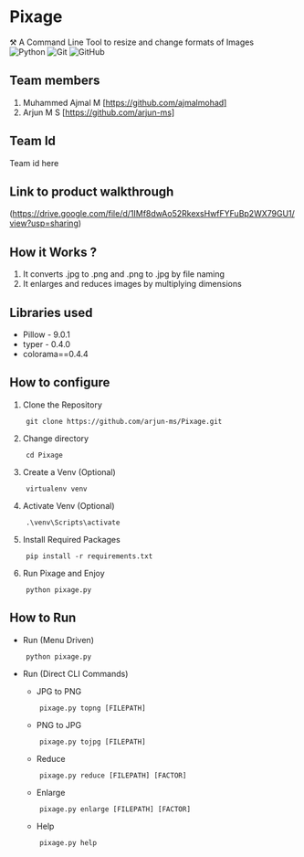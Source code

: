 # Pixage
⚒️ A Command Line Tool to resize and change formats of Images
<br>
![Python](https://img.shields.io/badge/python-3670A0?logo=python&logoColor=ffdd54&style=for-the-badge)
![Git](https://img.shields.io/badge/git-%23F05033.svg?logo=git&logoColor=white&style=for-the-badge)
![GitHub](https://img.shields.io/badge/github-%23121011.svg?logo=github&logoColor=white&style=for-the-badge)
<br>


## Team members
1. Muhammed Ajmal M [https://github.com/ajmalmohad]
2. Arjun M S [https://github.com/arjun-ms]

## Team Id
Team id here

## Link to product walkthrough
(https://drive.google.com/file/d/1IMf8dwAo52RkexsHwfFYFuBp2WX79GU1/view?usp=sharing)

## How it Works ?
1. It converts .jpg to .png and .png to .jpg by file naming
2. It enlarges and reduces images by multiplying dimensions

## Libraries used
- Pillow - 9.0.1
- typer - 0.4.0
- colorama==0.4.4

## How to configure
1. Clone the Repository
```console
    git clone https://github.com/arjun-ms/Pixage.git
```
2. Change directory
```console
    cd Pixage
```
3. Create a Venv (Optional)
```console
    virtualenv venv
```
4. Activate Venv (Optional)
```console
    .\venv\Scripts\activate
```
5. Install Required Packages
```console
    pip install -r requirements.txt
```
6. Run Pixage and Enjoy
```console
    python pixage.py
```

## How to Run
- Run (Menu Driven)
```console
    python pixage.py
```

- Run (Direct CLI Commands)

    - JPG to PNG
    ``` console
        pixage.py topng [FILEPATH]
    ```
    - PNG to JPG
    ``` console
        pixage.py tojpg [FILEPATH]
    ```
    - Reduce
    ``` console
        pixage.py reduce [FILEPATH] [FACTOR]
    ```
    - Enlarge
    ``` console
        pixage.py enlarge [FILEPATH] [FACTOR]
    ```
    - Help
    ```console
        pixage.py help
    ```
